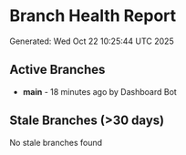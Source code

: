 # Branch Health Report
Generated: Wed Oct 22 10:25:44 UTC 2025

## Active Branches
- **main** - 18 minutes ago by Dashboard Bot

## Stale Branches (>30 days)
No stale branches found
